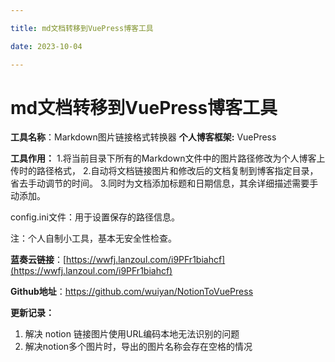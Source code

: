 ```yaml
---

title: md文档转移到VuePress博客工具

date: 2023-10-04

---
```


# md文档转移到VuePress博客工具

**工具名称**：Markdown图片链接格式转换器
**个人博客框架:** VuePress

**工具作用：**
1.将当前目录下所有的Markdown文件中的图片路径修改为个人博客上传时的路径格式，
2.自动将文档链接图片和修改后的文档复制到博客指定目录，省去手动调节的时间。
3.同时为文档添加标题和日期信息，其余详细描述需要手动添加。

config.ini文件：用于设置保存的路径信息。

注：个人自制小工具，基本无安全性检查。

**蓝奏云链接**：[https://wwfj.lanzoul.com/i9PFr1biahcf](https://wwfj.lanzoul.com/i9PFr1biahcf)

**Github地址**：https://github.com/wuiyan/NotionToVuePress

**更新记录：**

1. 解决 notion 链接图片使用URL编码本地无法识别的问题
2. 解决notion多个图片时，导出的图片名称会存在空格的情况


